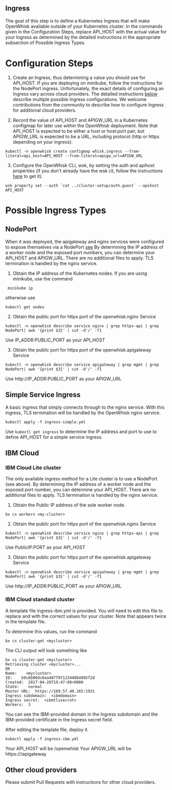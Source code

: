 Ingress
-------

The goal of this step is to define a Kubernetes Ingress that will make
OpenWhisk available outside of your Kubernetes cluster. In the
commands given in the Configuration Steps, replace API_HOST with the
actual value for your Ingress as determined by the detailed
instructions in the appropriate subsection of Possible Ingress Types.

# Configuration Steps

1. Create an Ingress, thus determining a value you should use for
API_HOST.  If you are deploying on minikube, follow the instructions for
the NodePort ingress. Unfortunately, the exact details of configuring
an Ingress vary across cloud providers.  The detailed instructions
[below](#possible-ingress-types) describe multiple possible Ingress
configurations.  We welcome contributions from the community to
describe how to configure Ingress for additional cloud providers.

2. Record the value of API_HOST and APIGW_URL in a Kubernetes configmap
for later use within the OpenWhisk deployment. Note that API_HOST is
expected to be either a host or host:port pair, but APIGW_URL is
expected to be a URL, including protocol (http or https depending on
your ingress):
```
kubectl -n openwhisk create configmap whisk.ingress --from-literal=api_host=API_HOST --from-literal=apigw_url=APIGW_URL
```

3. Configure the OpenWhisk CLI, wsk, by setting the auth and apihost
properties (if you don't already have the wsk cli, follow the
instructions [here](https://github.com/apache/incubator-openwhisk-cli)
to get it).

```
wsk property set --auth `cat ../cluster-setup/auth.guest` --apihost API_HOST
```

# Possible Ingress Types


## NodePort

When it was deployed, the apigateway and nginx services were
configured to expose themselves via a NodePort
[see](https://github.com/apache/incubator-openwhisk-deploy-kube/tree/master/kubernetes/cluster-setup/services.yml#L13)
By determining the IP address of a worker node and the exposed port
numbers, you can determine your API_HOST and APIGW_URL. There are no
additional files to apply. TLS termination is handled by the nginx
service.

 1. Obtain the IP address of the Kubernetes nodes. If you are using minikube, use the command
```
 minikube ip
 ```
 otherwise use
 ```
 kubectl get nodes
 ```

 2. Obtain the public port for https port of the openwhisk.nginx Service
 ```
kubectl -n openwhisk describe service nginx | grep https-api | grep NodePort| awk '{print $3}' | cut -d'/' -f1
 ```

Use IP_ADDR:PUBLIC_PORT as your API_HOST

3. Obtain the public port for https port of the openwhisk.apigateway Service
 ```
kubectl -n openwhisk describe service apigateway | grep mgmt | grep NodePort| awk '{print $3}' | cut -d'/' -f1
 ```

Use http://IP_ADDR:PUBLIC_PORT as your APIGW_URL


## Simple Service Ingress

A basic ingress that simply connects through to the nginx
service. With this ingress, TLS termination will be handled by the
OpenWhisk nginx service.

```
kubectl apply -f ingress-simple.yml
````

Use `kubectl get ingress` to determine the IP address and port to use
to define API_HOST for a simple service ingress.

## IBM Cloud

### IBM Cloud Lite cluster

The only available ingress method for a Lite cluster is to use a
NodePort (see above).  By determining the IP address of a worker node
and the exposed port number, you can determine your API_HOST. There
are no additional files to apply. TLS termination is handled by the
nginx service.

 1. Obtain the Public IP address of the sole worker node.

 ```
bx cs workers <my-cluster>
 ```

 2. Obtain the public port for https port of the openwhisk.nginx Service

 ```
kubectl -n openwhisk describe service nginx | grep https-api | grep NodePort| awk '{print $3}' | cut -d'/' -f1
 ```
Use PublicIP:PORT as your API_HOST

3. Obtain the public port for https port of the openwhisk.apigateway Service

 ```
kubectl -n openwhisk describe service apigateway | grep mgmt | grep NodePort| awk '{print $3}' | cut -d'/' -f1
 ```

Use http://IP_ADDR:PUBLIC_PORT as your APIGW_URL

### IBM Cloud standard cluster

A template file ingress-ibm.yml is provided.  You will need to edit
this file to replace <ibmdomain> and <ibmtlssecret> with the correct
values for your cluster. Note that <ibmdomain> appears twice in the
template file.

To determine this values, run the command
```
bx cs cluster-get <mycluster>
```
The CLI output will look something like
```
bx cs cluster-get <mycluster>
Retrieving cluster <mycluster>...
OK
Name:    <mycluster>
ID:    b9c6b00dc0aa487f97123440b4895f2d
Created:  2017-04-26T19:47:08+0000
State:    normal
Master URL:  https://169.57.40.165:1931
Ingress subdomain:  <ibmdomain>
Ingress secret:  <ibmtlssecret>
Workers:  3
```
You can see the IBM-provided domain in the Ingress subdomain and the
IBM-provided certificate in the Ingress secret field.

After editing the template file, deploy it.
```
kubectl apply -f ingress-ibm.yml
```

Your API_HOST will be <ibmdomain>/openwhisk
Your APIGW_URL will be https://<ibmdomain>/apigateway

## Other cloud providers

Please submit Pull Requests with instructions for other cloud providers.
